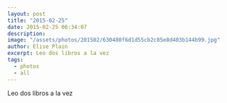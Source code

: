 ```yaml
---
layout: post
title: "2015-02-25"
date: 2015-02-25 06:34:07
description: 
image: "/assets/photos/201502/630480f6d1d55cb2c85e8d403b144b99.jpg"
author: Elise Plain
excerpt: Leo dos libros a la vez
tags: 
  - photos
  - all
---
```


Leo dos libros a la vez
<p></p>
